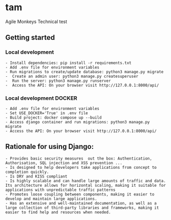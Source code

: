 # tam
Agile Monkeys Technical test

## Getting started

### Local development
    - Install dependencies: pip install -r requirements.txt
    - Add .env file for environment variables
    - Run migrations to create/update database: python3 manage.py migrate
    -  Create an admin user: python3 manage.py createsuperuser
    -  Run the server: python3 manage.py runserver
    -  Access the API: On your browser visit http://127.0.0.1:8000/api/

### Local development DOCKER
    - Add .env file for environment variables
    - Set USE_DOCKER='True' in .env file
    - Build project: docker compose up --build
    - Access django container and run migrations: python3 manage.py migrate
    - Access the API: On your browser visit http://127.0.0.1:8000/api/

## Rationale for using Django:

    - Provides basic security measures  out the box: Authentication, Authorisation, SQL injection and XSS prevention ...
    - Is designed to help developers take applications from concept to completion quickly.
    - Is DRY and KISS compliant
    - Is highly scalable and can handle large amounts of traffic and data. Its architecture allows for horizontal scaling, making it suitable for applications with unpredictable traffic patterns
    - Promotes loose coupling between components, making it easier to develop and maintain large applications.
    - Has an extensive and well-maintained documentation, as well as a large collection of third-party libraries and frameworks, making it easier to find help and resources when needed.